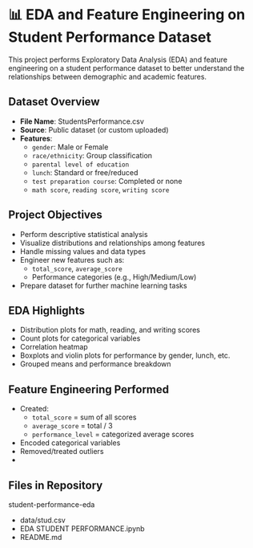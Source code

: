 
# 📊 EDA and Feature Engineering on Student Performance Dataset

This project performs Exploratory Data Analysis (EDA) and feature engineering on a student performance dataset to better understand the relationships between demographic and academic features.

## Dataset Overview

- **File Name**: StudentsPerformance.csv
- **Source**: Public dataset (or custom uploaded)
- **Features**:
  - `gender`: Male or Female
  - `race/ethnicity`: Group classification
  - `parental level of education`
  - `lunch`: Standard or free/reduced
  - `test preparation course`: Completed or none
  - `math score`, `reading score`, `writing score`

## Project Objectives

- Perform descriptive statistical analysis
- Visualize distributions and relationships among features
- Handle missing values and data types
- Engineer new features such as:
  - `total_score`, `average_score`
  - Performance categories (e.g., High/Medium/Low)
- Prepare dataset for further machine learning tasks

## EDA Highlights

- Distribution plots for math, reading, and writing scores
- Count plots for categorical variables
- Correlation heatmap
- Boxplots and violin plots for performance by gender, lunch, etc.
- Grouped means and performance breakdown

## Feature Engineering Performed
- Created:
  - `total_score` = sum of all scores
  - `average_score` = total / 3
  - `performance_level` = categorized average scores
- Encoded categorical variables
- Removed/treated outliers
- 
## Files in Repository
student-performance-eda
- data/stud.csv
- EDA STUDENT PERFORMANCE.ipynb
- README.md

